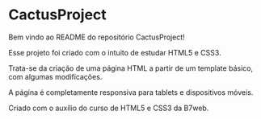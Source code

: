 # CactusProject
Bem vindo ao README do repositório CactusProject!

Esse projeto foi criado com o intuito de estudar HTML5 e CSS3.

Trata-se da criação de uma página HTML a partir de um template básico, com algumas modificações.

A página é completamente responsiva para tablets e dispositivos móveis.

Criado com o auxílio do curso de HTML5 e CSS3 da B7web.